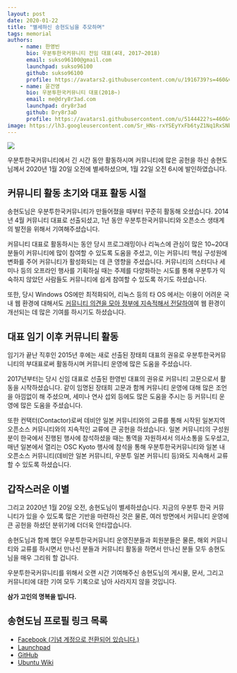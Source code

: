 ```yaml
---
layout: post
date: 2020-01-22
title: "별세하신 송현도님을 추모하며"
tags: memorial
authors:
    - name: 한영빈
      bio: 우분투한국커뮤니티 전임 대표(4대, 2017~2018)
      email: sukso96100@gmail.com
      launchpad: sukso96100
      github: sukso96100
      profile: https://avatars2.githubusercontent.com/u/1916739?s=460&v=4
    - name: 윤건영
      bio: 우분투한국커뮤니티 대표(2018~)
      email: me@dry8r3ad.com
      launchpad: dry8r3ad
      github: Dry8r3aD
      profile: https://avatars1.githubusercontent.com/u/5144422?s=460&v=4
image: https://lh3.googleusercontent.com/Sr_HNs-rxYSEyYxFb6tyZ1Nq1RxSNb_8ua9TJ_ujt_wLeSaRBikqR6k3y2rmBZcOy7SYzDlPiiY5gJf5kSxLNKS4AcOKe_3D59GJ2ChB0LcGrjxDugpe2znoiV4KF9OKoYTDXId4o7bwEZKhIxEX6aFwy_zIo4kwnl2_T_Is4ZobkRa7c2VTUoHaYdyeQ7AyEUkQlpOl2smUn2iFe3JrwSfyE6SGk5Vp76j6KI8QWWpjuxbpZxHH4HpjtphoYdQKfxW3G4TtA3J9Nv0E8g8v-LgoxybD4JDigrSZZf9foNjnDc_difFqydTFxQGdbw2UpzDXajVaif2FvbhthkhPGqNbLmw5VTjvK5XzWrI4suu6T044LCnC2eP7AiaNZscnN3QqF6PHXlx-M8KTJi0dfdsOvlCTKr5g2iZoBInNCyxWgeuiD_sWmEsyzKFOzu7PcisKJ672fTMaHjdhtP9qdkHtOLs0dW6s-_KfaexGlsQ_-T6iyhh-AfVWOf_fENWYtR_Uwv2qogvskDwc0U7DBsEvqKJJZ3q_uw3CyzEjtF8ZgIlYg1lsc9FfQvqrvYfTH3gjPoXm5SKbdUWol6PdwSkXLg1ZuQsYRgF3S-ZfZKYQw1duh_rb1IjmCBebo9oBT_oRoZnv7XNEgc6MTwWhnhCIohlSl3-QB_doHXm7HGc2KawOY3A6luJzc4869KcEo1jV1trtxYfl7Do6rTWJPvLLWiqQvQev2834SiuYAry3unXw=s1024-no
---
```


![](https://lh3.googleusercontent.com/Sr_HNs-rxYSEyYxFb6tyZ1Nq1RxSNb_8ua9TJ_ujt_wLeSaRBikqR6k3y2rmBZcOy7SYzDlPiiY5gJf5kSxLNKS4AcOKe_3D59GJ2ChB0LcGrjxDugpe2znoiV4KF9OKoYTDXId4o7bwEZKhIxEX6aFwy_zIo4kwnl2_T_Is4ZobkRa7c2VTUoHaYdyeQ7AyEUkQlpOl2smUn2iFe3JrwSfyE6SGk5Vp76j6KI8QWWpjuxbpZxHH4HpjtphoYdQKfxW3G4TtA3J9Nv0E8g8v-LgoxybD4JDigrSZZf9foNjnDc_difFqydTFxQGdbw2UpzDXajVaif2FvbhthkhPGqNbLmw5VTjvK5XzWrI4suu6T044LCnC2eP7AiaNZscnN3QqF6PHXlx-M8KTJi0dfdsOvlCTKr5g2iZoBInNCyxWgeuiD_sWmEsyzKFOzu7PcisKJ672fTMaHjdhtP9qdkHtOLs0dW6s-_KfaexGlsQ_-T6iyhh-AfVWOf_fENWYtR_Uwv2qogvskDwc0U7DBsEvqKJJZ3q_uw3CyzEjtF8ZgIlYg1lsc9FfQvqrvYfTH3gjPoXm5SKbdUWol6PdwSkXLg1ZuQsYRgF3S-ZfZKYQw1duh_rb1IjmCBebo9oBT_oRoZnv7XNEgc6MTwWhnhCIohlSl3-QB_doHXm7HGc2KawOY3A6luJzc4869KcEo1jV1trtxYfl7Do6rTWJPvLLWiqQvQev2834SiuYAry3unXw=s1024-no)

우분투한국커뮤니티에서 긴 시간 동안 활동하시며 커뮤니티에 많은 공헌을 하신 송현도님께서 2020년 1월 20일 오전에 별세하셨으며, 1월 22일 오전 6시에 발인하였습니다.


## 커뮤니티 활동 초기와 대표 활동 시절

송현도님은 우분투한국커뮤니티가 만들어졌을 때부터 꾸준히 활동해 오셨습니다. 2014년 4월 커뮤니티 대표로 선출되셨고, 1년 동안 우분투한국커뮤니티와 오픈소스 생태계의 발전을 위해서 기여해주셨습니다.

커뮤니티 대표로 활동하시는 동안 당시 프로그래밍이나 리눅스에 관심이 많은 10~20대분들이 커뮤니티에 많이 참여할 수 있도록 도움을 주셨고, 이는 커뮤니티 핵심 구성원에 변화를 주어 커뮤니티가 활성화되는 데 큰 영향을 주셨습니다. 커뮤니티의 스터디나 세미나 등의 오프라인 행사를 기획하실 때는 주제를 다양화하는 시도를 통해 우분투가 익숙하지 않았던 사람들도 커뮤니티에 쉽게 참여할 수 있도록 하기도 하셨습니다.

또한, 당시 Windows OS에만 최적화되어, 리눅스 등의 타 OS 에서는 이용이 어려운 국내 웹 환경에 대해서도 [커뮤니티 의견을 모아 정부에 지속적해서 전달하여](https://forum.ubuntu-kr.org/viewtopic.php?f=4&t=27002&p=121753#p121753)여 웹 환경이 개선되는 데 많은 기여를 하시기도 하셨습니다.


## 대표 임기 이후 커뮤니티 활동

임기가 끝난 직후인 2015년 후에는 새로 선출된 장태희 대표의 권유로 우분투한국커뮤니티의 부대표로써 활동하시며 커뮤니티 운영에 많은 도움을 주셨습니다.

2017년부터는 당시 신임 대표로 선출된 한영빈 대표의 권유로 커뮤니티 고문으로서 활동을 시작하셨습니다. 같이 임명된 장태희 고문과 함께 커뮤니티 운영에 대해 많은 조언을 아낌없이 해 주셨으며, 세미나 연사 섭외 등에도 많은 도움을 주시는 등 커뮤니티 운영에 많은 도움을 주셨습니다.

또한 컨택터(Contactor)로써 데비안 일본 커뮤니티와의 교류를 통해 시작된 일본지역 오픈소스 커뮤니티와의 지속적인 교류에 큰 공헌을 하셨습니다. 일본 커뮤니티의 구성원분이 한국에서 진행된 행사에 참석하셨을 때는 통역을 자원하셔서 의사소통을 도우셨고, 매년 일본에서 열리는 OSC Kyoto 행사에 참석을 통해 우분투한국커뮤니티와 일본 내 오픈소스 커뮤니티(데비안 일본 커뮤니티, 우분투 일본 커뮤니티 등)와도 지속해서 교류할 수 있도록 하셨습니다.


## 갑작스러운 이별

그리고 2020년 1월 20일 오전, 송현도님이 별세하셨습니다. 지금의 우분투 한국 커뮤니티가 있을 수 있도록 많은 기반을 마련하신 것은 물론, 여러 방면에서 커뮤니티 운영에 큰 공헌을 하셨던 분위기에 더더욱 안타깝습니다.

송현도님과 함께 했던 우분투한국커뮤니티 운영진분들과 회원분들은 물론, 해외 커뮤니티와 교류를 하시면서 만나신 분들과 커뮤니티 활동을 하면서 만나신 분들 모두 송현도님을 매우 그리워 할 겁니다.

우분투한국커뮤니티를 위해서 오랜 시간 기여해주신 송현도님의 게시물, 문서, 그리고 커뮤니티에 대한 기여 모두 기록으로 남아 사라지지 않을 것입니다.

**삼가 고인의 명복을 빕니다.**

## 송현도님 프로필 링크 목록
- [Facebook (기념 계정으로 전환되어 있습니다.)](https://fb.me/drakekr)
- [Launchpad](https://launchpad.net/~drakekr)
- [GitHub](https://github.com/drakekr)
- [Ubuntu Wiki](https://wiki.ubuntu.com/Drake%20Song)
